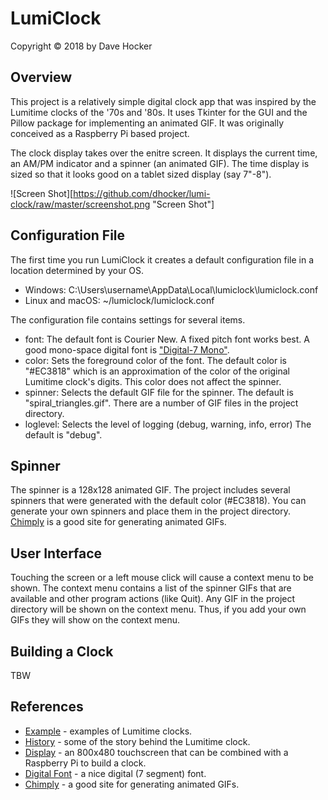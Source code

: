 # LumiClock
Copyright © 2018 by Dave Hocker

## Overview
This project is a relatively simple digital clock app that was inspired
by the Lumitime clocks of the '70s and '80s. It uses Tkinter for
the GUI and the Pillow package for implementing an animated GIF.
It was originally conceived as a Raspberry Pi based project.

The clock display takes over the enitre screen. It displays the current time,
an AM/PM indicator and a spinner (an animated GIF). The time display
is sized so that it looks good on a tablet sized display (say 7"-8").

![Screen Shot][https://github.com/dhocker/lumi-clock/raw/master/screenshot.png "Screen Shot"]

## Configuration File
The first time you run LumiClock it creates a default configuration file
in a location determined by your OS.

* Windows: C:\Users\username\AppData\Local\lumiclock\lumiclock.conf
* Linux and macOS: ~/lumiclock/lumiclock.conf

The configuration file contains settings for several items.
* font: The default font is Courier New. A fixed pitch font works best.
A good mono-space digital font is
["Digital-7 Mono"](https://www.dafont.com/digital-7.font).
* color: Sets the foreground color of the font. The default color
is "#EC3818" which is an approximation of the color of the original
Lumitime clock's digits. This color does not affect the spinner.
* spinner: Selects the default GIF file for the spinner. The
default is "spiral_triangles.gif". There are a number of GIF files
in the project directory.
* loglevel: Selects the level of logging (debug, warning, info, error)
The default is "debug".

## Spinner
The spinner is a 128x128 animated GIF. The project includes several
spinners that were generated with the default color (#EC3818). You can
generate your own spinners and place them in the project directory.
[Chimply](http://www.chimply.com/Generator) is a good site for
generating animated GIFs.

## User Interface
Touching the screen or a left mouse click will cause a context menu
to be shown. The context menu contains a list of the spinner GIFs
that are available and other program actions (like Quit). Any GIF in
the project directory will be shown on the context menu. Thus, if you
add your own GIFs they will show on the context menu.

## Building a Clock
TBW

## References
* [Example](https://www.youtube.com/watch?v=hhVlHwHnsEg) - examples of
Lumitime clocks.
* [History](http://www.objectplastic.com/2009/03/lumitime-clock-various-designers-tamura.html) -
some of the story behind the Lumitime clock.
* [Display](https://www.adafruit.com/product/2718) - an 800x480 touchscreen
that can be combined with a Raspberry Pi to build a clock.
* [Digital Font](https://www.dafont.com/digital-7.font) - a nice digital (7 segment)
font.
* [Chimply](http://www.chimply.com/Generator) - a good site for generating
animated GIFs.
